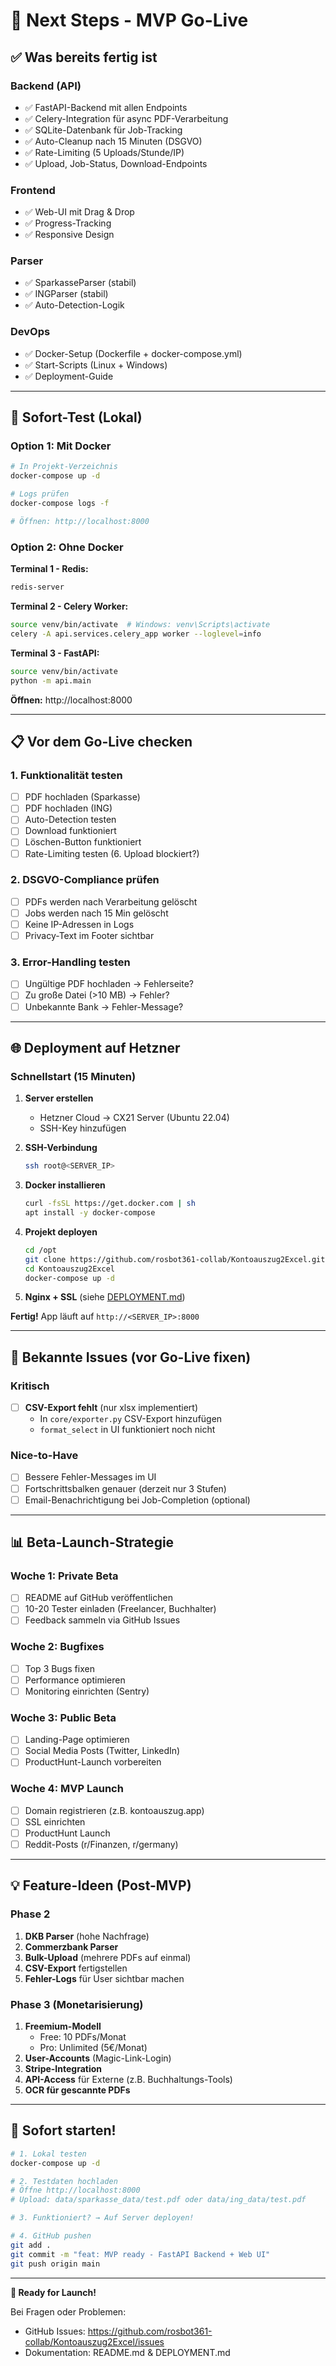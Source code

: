 # 🎯 Next Steps - MVP Go-Live

## ✅ Was bereits fertig ist

### Backend (API)
- ✅ FastAPI-Backend mit allen Endpoints
- ✅ Celery-Integration für async PDF-Verarbeitung
- ✅ SQLite-Datenbank für Job-Tracking
- ✅ Auto-Cleanup nach 15 Minuten (DSGVO)
- ✅ Rate-Limiting (5 Uploads/Stunde/IP)
- ✅ Upload, Job-Status, Download-Endpoints

### Frontend
- ✅ Web-UI mit Drag & Drop
- ✅ Progress-Tracking
- ✅ Responsive Design

### Parser
- ✅ SparkasseParser (stabil)
- ✅ INGParser (stabil)
- ✅ Auto-Detection-Logik

### DevOps
- ✅ Docker-Setup (Dockerfile + docker-compose.yml)
- ✅ Start-Scripts (Linux + Windows)
- ✅ Deployment-Guide

---

## 🚀 Sofort-Test (Lokal)

### Option 1: Mit Docker

```bash
# In Projekt-Verzeichnis
docker-compose up -d

# Logs prüfen
docker-compose logs -f

# Öffnen: http://localhost:8000
```

### Option 2: Ohne Docker

**Terminal 1 - Redis:**
```bash
redis-server
```

**Terminal 2 - Celery Worker:**
```bash
source venv/bin/activate  # Windows: venv\Scripts\activate
celery -A api.services.celery_app worker --loglevel=info
```

**Terminal 3 - FastAPI:**
```bash
source venv/bin/activate
python -m api.main
```

**Öffnen:** http://localhost:8000

---

## 📋 Vor dem Go-Live checken

### 1. Funktionalität testen
- [ ] PDF hochladen (Sparkasse)
- [ ] PDF hochladen (ING)
- [ ] Auto-Detection testen
- [ ] Download funktioniert
- [ ] Löschen-Button funktioniert
- [ ] Rate-Limiting testen (6. Upload blockiert?)

### 2. DSGVO-Compliance prüfen
- [ ] PDFs werden nach Verarbeitung gelöscht
- [ ] Jobs werden nach 15 Min gelöscht
- [ ] Keine IP-Adressen in Logs
- [ ] Privacy-Text im Footer sichtbar

### 3. Error-Handling testen
- [ ] Ungültige PDF hochladen → Fehlerseite?
- [ ] Zu große Datei (>10 MB) → Fehler?
- [ ] Unbekannte Bank → Fehler-Message?

---

## 🌐 Deployment auf Hetzner

### Schnellstart (15 Minuten)

1. **Server erstellen**
   - Hetzner Cloud → CX21 Server (Ubuntu 22.04)
   - SSH-Key hinzufügen

2. **SSH-Verbindung**
   ```bash
   ssh root@<SERVER_IP>
   ```

3. **Docker installieren**
   ```bash
   curl -fsSL https://get.docker.com | sh
   apt install -y docker-compose
   ```

4. **Projekt deployen**
   ```bash
   cd /opt
   git clone https://github.com/rosbot361-collab/Kontoauszug2Excel.git
   cd Kontoauszug2Excel
   docker-compose up -d
   ```

5. **Nginx + SSL** (siehe [DEPLOYMENT.md](DEPLOYMENT.md))

**Fertig!** App läuft auf `http://<SERVER_IP>:8000`

---

## 🔧 Bekannte Issues (vor Go-Live fixen)

### Kritisch
- [ ] **CSV-Export fehlt** (nur xlsx implementiert)
  - In `core/exporter.py` CSV-Export hinzufügen
  - `format_select` in UI funktioniert noch nicht

### Nice-to-Have
- [ ] Bessere Fehler-Messages im UI
- [ ] Fortschrittsbalken genauer (derzeit nur 3 Stufen)
- [ ] Email-Benachrichtigung bei Job-Completion (optional)

---

## 📊 Beta-Launch-Strategie

### Woche 1: Private Beta
- [ ] README auf GitHub veröffentlichen
- [ ] 10-20 Tester einladen (Freelancer, Buchhalter)
- [ ] Feedback sammeln via GitHub Issues

### Woche 2: Bugfixes
- [ ] Top 3 Bugs fixen
- [ ] Performance optimieren
- [ ] Monitoring einrichten (Sentry)

### Woche 3: Public Beta
- [ ] Landing-Page optimieren
- [ ] Social Media Posts (Twitter, LinkedIn)
- [ ] ProductHunt-Launch vorbereiten

### Woche 4: MVP Launch
- [ ] Domain registrieren (z.B. kontoauszug.app)
- [ ] SSL einrichten
- [ ] ProductHunt Launch
- [ ] Reddit-Posts (r/Finanzen, r/germany)

---

## 💡 Feature-Ideen (Post-MVP)

### Phase 2
1. **DKB Parser** (hohe Nachfrage)
2. **Commerzbank Parser**
3. **Bulk-Upload** (mehrere PDFs auf einmal)
4. **CSV-Export** fertigstellen
5. **Fehler-Logs** für User sichtbar machen

### Phase 3 (Monetarisierung)
1. **Freemium-Modell**
   - Free: 10 PDFs/Monat
   - Pro: Unlimited (5€/Monat)
2. **User-Accounts** (Magic-Link-Login)
3. **Stripe-Integration**
4. **API-Access** für Externe (z.B. Buchhaltungs-Tools)
5. **OCR für gescannte PDFs**

---

## 🎯 Sofort starten!

```bash
# 1. Lokal testen
docker-compose up -d

# 2. Testdaten hochladen
# Öffne http://localhost:8000
# Upload: data/sparkasse_data/test.pdf oder data/ing_data/test.pdf

# 3. Funktioniert? → Auf Server deployen!

# 4. GitHub pushen
git add .
git commit -m "feat: MVP ready - FastAPI Backend + Web UI"
git push origin main
```

---

**🚀 Ready for Launch!**

Bei Fragen oder Problemen:
- GitHub Issues: https://github.com/rosbot361-collab/Kontoauszug2Excel/issues
- Dokumentation: README.md & DEPLOYMENT.md
